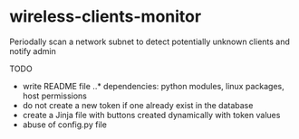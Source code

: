 # wireless-clients-monitor
Periodally scan a network subnet to detect potentially unknown clients and notify admin

TODO
* write README file
..* dependencies: python modules, linux packages, host permissions
* do not create a new token if one already exist in the database
* create a Jinja file with buttons created dynamically with token values
* abuse of config.py file
